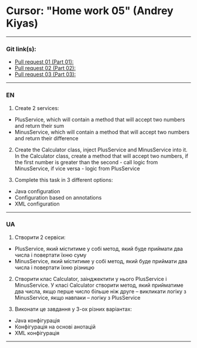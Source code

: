 # Cursor: "Home work 05" (Andrey Kiyas)
___
### Git link(s):
- [Pull request 01 (Part 01):](https://github.com/andrey-kiyas/CursorHomeWorks05/pull/1)
- [Pull request 02 (Part 02):](https://github.com/andrey-kiyas/CursorHomeWorks05/pull/2)
- [Pull request 03 (Part 03):](https://github.com/andrey-kiyas/CursorHomeWorks05/pull/3)
___
### EN
1) Create 2 services:
- PlusService, which will contain a method that will accept two numbers and return their sum
- MinusService, which will contain a method that will accept two numbers and return their difference

2) Create the Calculator class, inject PlusService and MinusService into it. In the Calculator class, create a method that will accept two numbers, if the first number is greater than the second - call logic from MinusService, if vice versa - logic from PlusService

3) Complete this task in 3 different options:
- Java configuration
- Configuration based on annotations
- XML configuration
___
### UA
1) Створити 2 сервіси:
- PlusService, який міститиме у собі метод, який буде приймати два числа і повертати їхню суму
- MinusService, який міститиме у собі метод, який буде приймати два числа і повертати їхню різницю

2) Створити клас Calculator, заінджектити у нього PlusService і MinusService. У класі Calculator створити метод, який прийматиме два числа, якщо перше число більше ніж друге – викликати логіку з MinusService, якщо навпаки – логіку з PlusService

3) Виконати це завдання у 3-ох різних варіантах:
- Java конфігурація
- Конфігурація на основі анотацій
- XML конфігурація
---